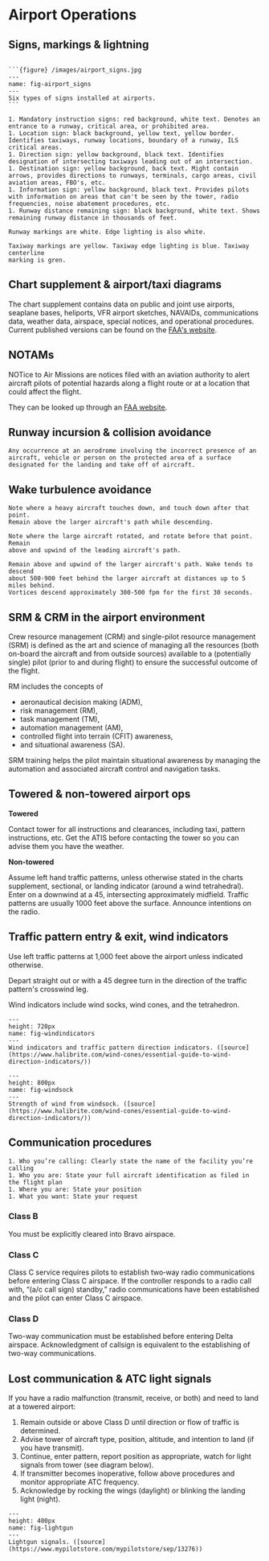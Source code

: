 # Airport Operations

## Signs, markings & lightning

````{dropdown} Six types of signs installed at airports

```{figure} /images/airport_signs.jpg
---
name: fig-airport_signs
---
Six types of signs installed at airports.
```

1. Mandatory instruction signs: red background, white text. Denotes an entrance to a runway, critical area, or prohibited area.
1. Location sign: black background, yellow text, yellow border. Identifies taxiways, runway locations, boundary of a runway, ILS critical areas.
1. Direction sign: yellow background, black text. Identifies designation of intersecting taxiways leading out of an intersection.
1. Destination sign: yellow background, back text. Might contain arrows, provides directions to runways, terminals, cargo areas, civil aviation areas, FBO's, etc.
1. Information sign: yellow background, black text. Provides pilots with information on areas that can't be seen by the tower, radio frequencies, noise abatement procedures, etc.
1. Runway distance remaining sign: black background, white text. Shows remaining runway distance in thousands of feet.
````

```{dropdown} Runway/taxiway marking colors
Runway markings are white. Edge lighting is also white.

Taxiway markings are yellow. Taxiway edge lighting is blue. Taxiway centerline
marking is gren.
```

## Chart supplement & airport/taxi diagrams

The chart supplement contains data on public and joint use airports, seaplane bases, heliports, VFR airport sketches, NAVAIDs, communications data, weather data, airspace, special notices, and operational procedures. Current published versions can be found on the [FAA's website](https://www.faa.gov/air_traffic/flight_info/aeronav/Digital_Products/dafd/).

## NOTAMs

NOTice to Air Missions are notices filed with an aviation authority to alert aircraft pilots of potential hazards along a flight route or at a location that could affect the flight.

They can be looked up through an [FAA website](https://notams.aim.faa.gov/notamSearch/).

## Runway incursion & collision avoidance

```{dropdown} Runway incursion
Any occurrence at an aerodrome involving the incorrect presence of an aircraft, vehicle or person on the protected area of a surface designated for the landing and take off of aircraft.
```

## Wake turbulence avoidance

```{dropdown} Arrival
Note where a heavy aircraft touches down, and touch down after that point.
Remain above the larger aircraft's path while descending.
```

```{dropdown} Departure
Note where the large aircraft rotated, and rotate before that point. Remain 
above and upwind of the leading aircraft's path.
```

```{dropdown} En route
Remain above and upwind of the larger aircraft's path. Wake tends to descend
about 500-900 feet behind the larger aircraft at distances up to 5 miles behind.
Vortices descend approximately 300-500 fpm for the first 30 seconds.
```

## SRM & CRM in the airport environment

Crew resource management (CRM) and single-pilot resource management (SRM) is defined as the art and science of managing all the resources (both on-board the aircraft and from outside sources) available to a (potentially single) pilot (prior to and during flight) to ensure the successful outcome of the flight.

RM includes the concepts of 
* aeronautical decision making (ADM), 
* risk management (RM), 
* task management (TM), 
* automation management (AM), 
* controlled flight into terrain (CFIT) awareness, 
* and situational awareness (SA). 

SRM training helps the pilot maintain situational awareness by managing the automation and associated aircraft control and navigation tasks. 

## Towered & non-towered airport ops

**Towered**

Contact tower for all instructions and clearances, including taxi, pattern instructions, etc. Get the ATIS before contacting the tower so you can advise them you have the weather.

**Non-towered**

Assume left hand traffic patterns, unless otherwise stated in the charts supplement, sectional, or landing indicator (around a wind tetrahedral). Enter on a downwind at a 45, intersecting approximately midfield. Traffic patterns are usually 1000 feet above the surface. Announce intentions on the radio.

## Traffic pattern entry & exit, wind indicators

Use left traffic patterns at 1,000 feet above the airport unless indicated otherwise. 

Depart straight out or with a 45 degree turn in the direction of the traffic pattern's crosswind leg.

Wind indicators include wind socks, wind cones, and the tetrahedron.

```{figure} ../../images/windindicators.jpg
---
height: 720px
name: fig-windindicators
---
Wind indicators and traffic pattern direction indicators. ([source](https://www.halibrite.com/wind-cones/essential-guide-to-wind-direction-indicators/))
```

```{figure} ../../images/windsock.jpg
---
height: 800px
name: fig-windsock
---
Strength of wind from windsock. ([source](https://www.halibrite.com/wind-cones/essential-guide-to-wind-direction-indicators/))
```


## Communication procedures

```{dropdown} 4 W's of ATC
1. Who you’re calling: Clearly state the name of the facility you’re calling
1. Who you are: State your full aircraft identification as filed in the flight plan
1. Where you are: State your position
1. What you want: State your request
```

### Class B

You must be explicitly cleared into Bravo airspace.

### Class C

Class C service requires pilots to establish two‐way radio communications before entering Class C airspace. If the controller responds to a radio call with, “(a/c call sign) standby,” radio communications have been established and the pilot can enter Class C airspace.

### Class D

Two-way communication must be established before entering Delta airspace.
Acknowledgment of callsign is equivalent to the establishing of two-way
communications.

## Lost communication & ATC light signals

If you have a radio malfunction (transmit, receive, or both) and need to land at a towered airport:

1. Remain outside or above Class D until direction or flow of traffic is determined.
1. Advise tower of aircraft type, position, altitude, and intention to land (if you have transmit).
1. Continue, enter pattern, report position as appropriate, watch for light signals from tower (see diagram below).
1. If transmitter becomes inoperative, follow above procedures and monitor appropriate ATC frequency. 
1. Acknowledge by rocking the wings (daylight) or blinking the landing light (night).

```{figure} ../../images/lightgun.jpg
---
height: 400px
name: fig-lightgun
---
Lightgun signals. ([source](https://www.mypilotstore.com/mypilotstore/sep/13276))
```
